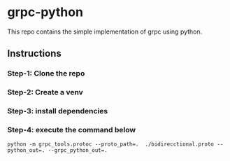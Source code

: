 # grpc-python

This repo contains the simple implementation of grpc using python.

## Instructions

### Step-1: Clone the repo
### Step-2: Create a venv

### Step-3: install dependencies

### Step-4: execute the command below

```
python -m grpc_tools.protoc --proto_path=.  ./bidirecctional.proto --python_out=. --grpc_python_out=.
```
